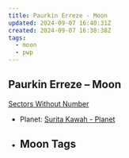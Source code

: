 ```yaml
---
title: Paurkin Erreze - Moon
updated: 2024-09-07 16:40:31Z
created: 2024-09-07 16:38:38Z
tags:
  - moon
  - pwp
---
```


## Paurkin Erreze &ndash; Moon

[Sectors Without Number](https://sectorswithoutnumber.com/sector/bfDcBzTtgpeyLUfwzjio/moon/DCLryZfYcaMnujgvaCyK)

- Planet: [Surita Kawah - Planet](../../../Gaming/StarsWithoutNumber/PiratesWithoutPlunder/Surita%20Kawah%20-%20Planet.md)

- Moon Tags
	- 